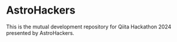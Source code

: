 # AstroHackers
This is the mutual development repository for Qiita Hackathon 2024 presented by AstroHackers.
